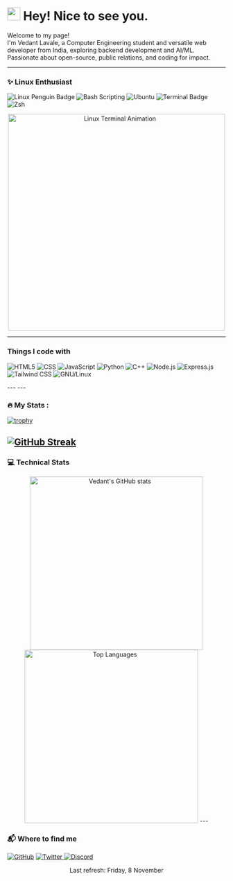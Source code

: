 <h1><img src="https://emojis.slackmojis.com/emojis/images/1531849430/4246/blob-sunglasses.gif?1531849430" width="30"/> Hey! Nice to see you.</h1>

<p>Welcome to my page! <br> I'm Vedant Lavale, a Computer Engineering student and versatile web developer from India, exploring backend development and AI/ML. Passionate about open-source, public relations, and coding for impact.</p>

---
<h3>✨ Linux Enthusiast</h3>
<p>
  <img alt="Linux Penguin Badge" src="https://img.shields.io/badge/Linux-Powered-FCC624?style=for-the-badge&logo=linux&logoColor=black" />
  <img alt="Bash Scripting" src="https://img.shields.io/badge/Bash-Scripting-4EAA25?style=for-the-badge&logo=gnu-bash&logoColor=white" />
  <img alt="Ubuntu" src="https://img.shields.io/badge/Ubuntu-20.04-E95420?style=for-the-badge&logo=ubuntu&logoColor=white" />
  <img alt="Terminal Badge" src="https://img.shields.io/badge/Terminal-Love-000000?style=for-the-badge&logo=gnome-terminal&logoColor=white" />
  <img alt="Zsh" src="https://img.shields.io/badge/Zsh-OhMyZsh-1a1a1a?style=for-the-badge&logo=gnu-bash&logoColor=white" />
</p>

<p align="center">
   <img src="https://github.com/Vedant-Lavale/GitHubAssets/blob/main/linux-terminal.gif" alt="Linux Terminal Animation" width="500"/>
</p>

---

<h3>Things I code with</h3>
<p>
  <img alt="HTML5" src="https://img.shields.io/badge/-HTML5-E34F26?style=flat-square&logo=html5&logoColor=white" />
  <img alt="CSS" src="https://img.shields.io/badge/-CSS-1572B6?style=flat-square&logo=css3&logoColor=white" />
  <img alt="JavaScript" src="https://img.shields.io/badge/-JavaScript-F7DF1E?style=flat-square&logo=javascript&logoColor=black" />
  <img alt="Python" src="https://img.shields.io/badge/-Python-3776AB?style=flat-square&logo=python&logoColor=white" />
  <img alt="C++" src="https://img.shields.io/badge/-C++-00599C?style=flat-square&logo=c%2B%2B&logoColor=white" />
  <img alt="Node.js" src="https://img.shields.io/badge/-Node.js-43853d?style=flat-square&logo=node.js&logoColor=white" />
  <img alt="Express.js" src="https://img.shields.io/badge/-Express.js-404d59?style=flat-square&logo=express&logoColor=white" />
  <img alt="Tailwind CSS" src="https://img.shields.io/badge/-Tailwind%20CSS-38B2AC?style=flat-square&logo=tailwind-css&logoColor=white" />
  <img alt="GNU/Linux" src="https://img.shields.io/badge/Linux-Powered-FCC624?style=flat-square&logo=linux&logoColor=black" />
</p>
---
---

### :fire: My Stats :
[![trophy](https://github-profile-trophy.vercel.app/?username=vedantlavale&theme=onedark)](https://github.com/ryo-ma/github-profile-trophy)

[![GitHub Streak](https://github-readme-streak-stats.herokuapp.com/?user=vedantlavale)](https://git.io/streak-stats)
---

<h3>💻 Technical Stats</h3>
<p align="center">
  <img src="https://github-readme-stats.vercel.app/api?username=Vedantlavale&show_icons=true&theme=radical" alt="Vedant's GitHub stats" width="400"/>
  <img src="https://github-readme-stats.vercel.app/api/top-langs/?username=Vedantlavale&layout=compact&theme=radical" alt="Top Languages" width="400"/>
---

<h3>📬 Where to find me</h3>
<p>
  <a href="https://github.com/Vedant-Lavale" target="_blank"><img alt="GitHub" src="https://img.shields.io/badge/GitHub-%2312100E.svg?&style=for-the-badge&logo=Github&logoColor=white" /></a> 
 <a href="https://twitter.com/vedaannt20" target="_blank">
  <img alt="Twitter" src="https://img.shields.io/badge/Twitter-%231DA1F2.svg?&style=for-the-badge&logo=twitter&logoColor=white" />
</a>
<a href="https://discord.com/users/vedaant20" target="_blank">
  <img alt="Discord" src="https://img.shields.io/badge/Discord-%237289DA.svg?&style=for-the-badge&logo=discord&logoColor=white" />
</a>


</p>

<p align="center">Last refresh: Friday, 8 November</p>
